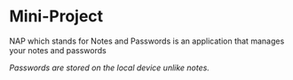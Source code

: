 # Mini-Project 

NAP which stands for Notes and Passwords is an application that manages your notes and passwords

_Passwords are stored on the local device unlike notes._ 